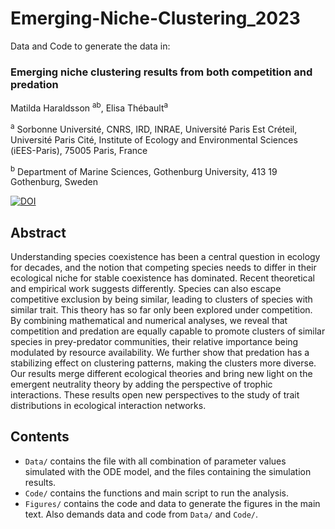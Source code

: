 # Emerging-Niche-Clustering_2023

Data and Code to generate the data in:

### Emerging niche clustering results from both competition and predation

Matilda Haraldsson <sup>ab</sup>, Elisa Thébault<sup>a</sup>

<sup>a</sup> Sorbonne Université, CNRS, IRD, INRAE, Université Paris Est Créteil, Université Paris Cité, Institute of Ecology and Environmental Sciences (iEES-Paris), 75005 Paris, France

<sup>b</sup> Department of Marine Sciences, Gothenburg University, 413 19 Gothenburg, Sweden

[![DOI](https://zenodo.org/badge/616865654.svg)](https://zenodo.org/badge/latestdoi/616865654)

## Abstract
Understanding species coexistence has been a central question in ecology for decades, and the notion that competing species needs to differ in their ecological niche for stable coexistence has dominated. Recent theoretical and empirical work suggests differently. Species can also escape competitive exclusion by being similar, leading to clusters of species with similar trait. This theory has so far only been explored under competition. By combining mathematical and numerical analyses, we reveal that competition and predation are equally capable to promote clusters of similar species in prey-predator communities, their relative importance being modulated by resource availability. We further show that predation has a stabilizing effect on clustering patterns, making the clusters more diverse. Our results merge different ecological theories and bring new light on the emergent neutrality theory by adding the perspective of trophic interactions. These results open new perspectives to the study of trait distributions in ecological interaction networks.

## Contents
* ```Data/``` contains the file with all combination of parameter values simulated with the ODE model, and the files containing the simulation results.
* ```Code/``` contains the functions and main script to run the analysis.
* ```Figures/``` contains the code and data to generate the figures in the main text. Also demands data and code from ```Data/``` and ```Code/```.

